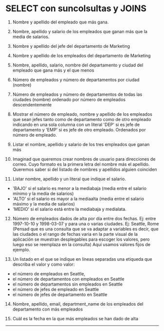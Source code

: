 
# SELECT con suncolsultas y JOINS

1. Nombre y apellido del empleado que más gana.

2. Nombre, apellido y salario de los empleados que ganan más que la media de salarios.

3. Nombre y apellido del jefe del departamento de Marketing

4. Nombre y apellido  de los empleados del departamento de Marketing

5. Nombre, apellido, salario, nombre del departamento y ciudad del empleado que gana más y el que menos

6. Número de empleados y número de departamentos por ciudad (nombre)

7. Número de empleados y número de departamentos de todas las ciudades (nombre) ordenado por número de empleados descendentemente

8. Mostrar el número de empleado, nombre y apellido de los empleados que sean jefes tanto como de departamento como de otro empleado indicando en una sola columna con un literal 'DEP' si es jefe de departamento y 'EMP' si es jefe de otro empleado. Ordenados por número de empleado.

9. Listar el nombre, apellido y salario de los tres empleados que ganan más

10. Imaginad que queremos crear nombres de usuario para direcciones de correo. Cuyo formato es la primera letra del nombre más el apellido. Queremos saber si del listado de nombres y apellidos alguien coinciden

11. Listar nombre, apellido y un literal que indique el salario.
- 'BAJO' si el salario es menor a la mediabaja (media entre el salario mínimo y la media de salarios)
- 'ALTO' si el salario es mayor a la mediaalta (media entre el salario máximo y la media de salarios)
- 'MEDIO' si el salario está entre la mediabaja y medialata.

12. Número de empleados dados de alta por día entre dos fechas. Ej: entre 1997-10-10 y 1998-03-07 y para una o varias ciudades. Ej: Seattle, Rome (Pensad que es una consulta que se va adaptar a variables es decir, que las ciudades o el rango de fechas varia en la parte visual de la aplicación se muestran desplegables para escoger los valores, pero luego eso se reemplaza en la consulta) Aquí usamos valores fijos de ejemplo.

13. Un listado en el que se indique en líneas separadas una etiqueda que describa el valor y como valor:
- el número de empleados en Seattle, 
- el número de departamentos con empleados en Seattle
- el número de departamentos sin empleados en Seattle
- el número de jefes de empleado en Seattle
- el número de jefes de departamento en Seattle

14. Nombre, apellido, email, department_name de los empleados del departamento con más empleados

15. Cuál es la fecha en la que más empleados se han dado de alta

---
